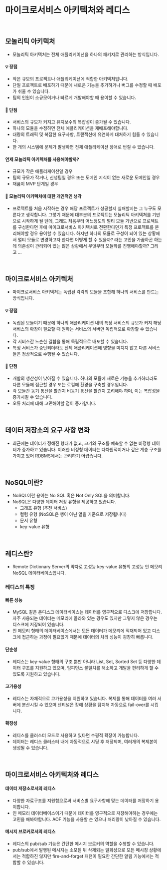 # 마이크로서비스 아키텍처와 레디스

<br>

## 모놀리틱 아키텍처

- 모놀리틱 아키텍처는 전체 애플리케이션을 하나의 패키지로 관리하는 방식입니다.

#### 💡 장점

- 작은 규모의 프로젝트나 애플리케이션에 적합한 아키텍처입니다.
- 단일 프로젝트로 배포하기 때문에 새로운 기능을 추가하거나 버그를 수정할 때 배포가 쉬울 수 있습니다.
- 팀의 인원이 소규모이거나 빠르게 개발해야할 때 용이할 수 있습니다.

#### 🧨 단점

- 서비스의 규모가 커지고 유지보수의 복잡성이 증가될 수 있습니다.
- 하나의 모듈을 수정하면 전체 애플리케이션을 재배포해야합니다.
- 대량의 트래픽 및 복잡한 요구사항, 트랜잭션에 유연하게 대처하기 힘들 수 있습니다.
- 한 개의 시스템에 문제가 발생하면 전체 애플리케이션 장애로 번질 수 있습니다.

#### 언제 모놀리틱 아키텍처를 사용해야할까?

- 규모가 작은 애플리케이션일 경우
- 팀의 규모가 작거나, 신생팀일 경우 또는 도메인 지식이 없는 새로운 도메인일 경우
- 재품이 MVP 단계일 경우

#### 🤔 모놀리틱 아키텍처에 대한 개인적인 생각

- 프로젝트를 처음 시작하는 경우 해당 프로젝트가 성공할지 실패할지는 그 누구도 모른다고 생각합니다. 그렇기 때문에 대부분의 프로젝트는 모놀리틱 아키텍처를 기반으로 시작하게 될 텐데, 그래도 처음부터 어느정도의 멀티 모듈 기반으로 프로젝트를 구성한다면 후에 마이크로서비스 아키텍처로 전환한다던가
특정 프로젝트를 분리해야할 경우 용이할 수 있습니다. 하지만 하나의 모듈로 구성이 되어 있는 상황에서 멀티 모듈로 변경하고자 한다면 어떻게 할 수 있을까? 라는 고민을 가끔하곤 하는데 의존성이 관리되어 있는 않은 상황에서 무엇부터 모듈화를 진행해야할까? 
그리고 ...

<br>

## 마이크로서비스 아키텍처

- 마이크로서비스 아키텍처는 독립된 각각의 모듈을 조합해 하나의 서비스를 만드는 방식입니다.

#### 💡 장점

- 독립된 모듈이기 때문에 하나의 애플리케이션 내의 특정 서비스의 규모가 커져 해당 서비스의 확장이 필요할 때 원하는 서비스의 서버만 독립적으로 확장할 수 있습니다.
- 각 서비스간 느슨한 결합을 통해 독립적으로 배포할 수 있습니다.
- 특정 서비스가 중단되더라도 전체 애플리케이션에 영향을 미치지 않고 다른 서비스들은 정상적으로 수행될 수 있습니다.

#### 🧨 단점

- 개발의 생산성이 낮아질 수 있습니다. 하나의 모듈에 새로운 기능을 추가하더라도 다른 모듈에 접근할 경우 또는 로컬에 환경을 구축할 경우입니다.
- 각 모듈간 동기 통신을 할건지 비동기 통신을 할건지 고려해야 하며, 이는 복잡성을 증가시킬 수 있습니다.
- 오류 처리에 대해 고민해야할 점이 증가합니다.

<br>

## 데이터 저장소의 요구 사항 변화

- 최근에는 데이터가 정해진 형태가 없고, 크기와 구조를 예측할 수 없는 비정형 데이터가 증가하고 있습니다. 이러한 비정형 데이터는 다차원적이거나 깊은 계층 구조를 가지고 있어 RDBMS에서는 관리하기 어렵습니다.

<br>

## NoSQL이란?

- NoSQL이란 용어는 No SQL 혹은 Not Only SQL을 의미합니다.
- NoSQL은 다양한 데이터 저장 유형을 제공하고 있습니다.
  - 그래프 유형 (추천 서비스)
  - 컬럼 유형 (NoSQL은 행이 아닌 열을 기준으로 저장됩니다)
  - 문서 유형
  - key-value 유형

<br>

## 레디스란?

- Remote Dictionary Server의 약자로 고성능 key-value 유형의 고성능 인 메모리 NoSQL 데이터베이스입니다.

### 레디스의 특징

#### 빠른 성능

- MySQL 같은 온디스크 데이터베이스는 데이터를 영구적으로 디스크에 저장합니다. 자주 사용되는 데이터는 메모리에 올라와 있는 경우도 있지만 그렇지 않은 경우는 디스크에 저장되어 있습니다.
- 인 메모리 형태의 데이터베이스에서는 모든 데이터가 메모리에 적재되어 있고 디스크에 접근하는 과정이 필요없기 때문에 데이터의 처리 성능이 굉장히 빠릅니다.

#### 단순성

- 레디스는 key-value 형태의 구조 뿐만 아니라 List, Set, Sorted Set 등 다양한 데이터 구조를 지원하고 있으며, 임피던스 불일치를 해소하고 개발을 편리하게 할 수 있도록 지원하고 있습니다.

#### 고가용성

- 레디스는 자체적으로 고가용성을 지원하고 있습니다. 복제를 통해 데이터를 여러 서버에 분산시킬 수 있으며 센티널은 장애 상황을 탐지해 자동으로 fail-over를 시킵니다.

#### 확장성

- 레디스를 클러스터 모드로 사용하고 있다면 수평적 확장이 가능합니다.
- 데이터는 레디스 클러스터 내에 자동적으로 샤딩 후 저장되며, 여러개의 복제본이 생성될 수 있습니다.

<br>

## 마이크로서비스 아키텍처와 레디스

#### 데이터 저장소로서의 레디스

- 다양한 자료구조를 지원함으로써 서비스별 요구사항에 맞는 데이터를 저장하기 용이합니다.
- 인 메모리 데이터베이스이기 때문에 데이터를 영구적으로 저장해야하는 경우에는 고민을 해봐야합니다. AOF 기능을 사용할 순 있으나 처리량이 낮아질 수 있습니다.

#### 메시지 브로커로서의 레디스

- 레디스의 pub/sub 기능은 간단한 메시지 브로커의 역할을 수행할 수 있습니다.
- pub/sub에서 발행된 메시지는 소모된 뒤 삭제되는 일회성으로 모든 메시징 상황에서는 적합하진 않지만 fire-and-forget 패턴이 필요한 간단한 알림 기능에서는 적합할 수 있습니다.


